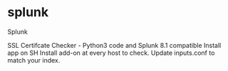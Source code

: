 # splunk
Splunk

SSL Certifcate Checker - Python3 code and Splunk 8.1 compatible
Install app on SH
Install add-on at every host to check. Update inputs.conf to match your index.
